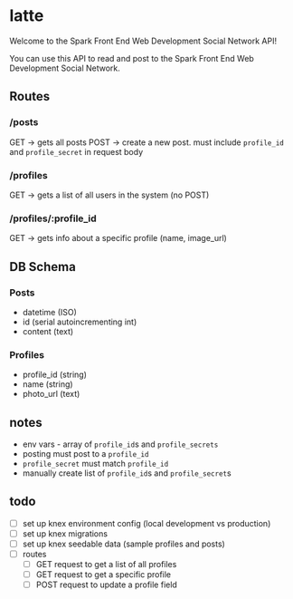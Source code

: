 # latte

Welcome to the Spark Front End Web Development Social Network API!

You can use this API to read and post to the Spark Front End Web Development Social Network.

## Routes

### /posts

GET -> gets all posts
POST -> create a new post. must include `profile_id` and `profile_secret` in request body

### /profiles

GET -> gets a list of all users in the system
(no POST)

### /profiles/:profile_id

GET -> gets info about a specific profile (name, image_url)

## DB Schema

### Posts

-   datetime (ISO)
-   id (serial autoincrementing int)
-   content (text)

### Profiles

-   profile_id (string)
-   name (string)
-   photo_url (text)

## notes

-   env vars - array of `profile_id`s and `profile_secrets`
-   posting must post to a `profile_id`
-   `profile_secret` must match `profile_id`
-   manually create list of `profile_id`s and `profile_secret`s

## todo

-   [ ] set up knex environment config (local development vs production)
-   [ ] set up knex migrations
-   [ ] set up knex seedable data (sample profiles and posts)
-   [ ] routes
    -   [ ] GET request to get a list of all profiles
    -   [ ] GET request to get a specific profile
    -   [ ] POST request to update a profile field
